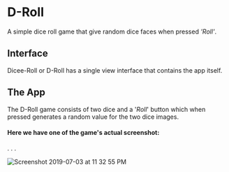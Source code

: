 # D-Roll
A simple dice roll game that give random dice faces when pressed _'Roll'_.

## Interface
Dicee-Roll or D-Roll has a single view interface that contains the app itself.

## The App
The D-Roll game consists of two dice and a '_Roll_' button which when pressed generates a random value for the two dice images.
#### Here we have one of the game's actual screenshot:

.
.
.

![Screenshot 2019-07-03 at 11 32 55 PM](https://user-images.githubusercontent.com/32016777/60616329-d1413680-9dee-11e9-8378-877156e7382d.png)
